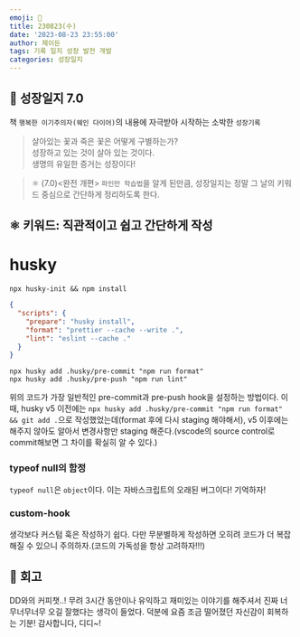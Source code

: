 ```yaml
---
emoji: 🌱
title: 230823(수)
date: '2023-08-23 23:55:00'
author: 제이든
tags: 기록 일지 성장 발전 개발
categories: 성장일지
---
```


## 🚤 성장일지 7.0

책 `행복한 이기주의자(웨인 다이어)`의 내용에 자극받아 시작하는 소박한 `성장기록`

> 살아있는 꽃과 죽은 꽃은 어떻게 구별하는가?<br/>
> 성장하고 있는 것이 살아 있는 것이다.<br/>
> 생명의 유일한 증거는 성장이다!

> ⚛ (7.0)<완전 개편> `파인만 학습법`을 알게 된만큼, 성장일지는 정말 그 날의 키워드 중심으로 간단하게 정리하도록 한다.

## ⚛️ 키워드: 직관적이고 쉽고 간단하게 작성

# husky

```shell
npx husky-init && npm install
```

```json
{
  "scripts": {
    "prepare": "husky install",
    "format": "prettier --cache --write .",
    "lint": "eslint --cache ."
  }
}
```

```shell
npx husky add .husky/pre-commit "npm run format"
npx husky add .husky/pre-push "npm run lint"
```

위의 코드가 가장 일반적인 pre-commit과 pre-push hook을 설정하는 방법이다.
이 때, husky v5 이전에는 `npx husky add .husky/pre-commit "npm run format" && git add .`으로 작성했었는데(format 후에 다시 staging 해야해서), v5 이후에는 해주지 않아도
알아서 변경사항만 staging 해준다.(vscode의 source control로 commit해보면 그 차이를 확실히 알 수 있다.)

### typeof null의 함정

`typeof null`은 `object`이다. 이는 자바스크립트의 오래된 버그이다! 기억하자!

### custom-hook

생각보다 커스텀 훅은 작성하기 쉽다. 다만 무분별하게 작성하면 오히려 코드가 더 복잡해질 수 있으니 주의하자.(코드의 가독성을 항상 고려하자!!!)

## 📝 회고

DD와의 커피챗..! 무려 3시간 동안이나 유익하고 재미있는 이야기를 해주셔서 진짜 너무너무너무 오길 잘했다는 생각이 들었다. 덕분에 요즘 조금 떨어졌던 자신감이 회복하는 기분! 감사합니다, 디디~!

```toc

```
